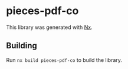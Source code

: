 # pieces-pdf-co

This library was generated with [Nx](https://nx.dev).

## Building

Run `nx build pieces-pdf-co` to build the library.
